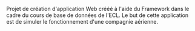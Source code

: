 Projet de création d'application Web crééé à l'aide du Framework dans le cadre du cours de base de données de l'ECL.
Le but de cette application est de simuler le fonctionnement d'une compagnie aérienne.
